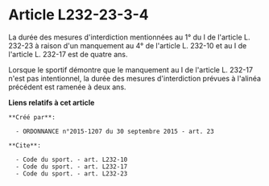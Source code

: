 # Article L232-23-3-4

La durée des mesures d'interdiction mentionnées au 1° du I de l'article L. 232-23 à raison d'un manquement au 4° de l'article
L. 232-10 et au I de l'article L. 232-17 est de quatre ans. 

Lorsque le sportif démontre que le manquement au I de l'article L. 232-17 n'est pas intentionnel, la durée des mesures
d'interdiction prévues à l'alinéa précédent est ramenée à deux ans.

**Liens relatifs à cet article**

	**Créé par**:

	  - ORDONNANCE n°2015-1207 du 30 septembre 2015 - art. 23

	**Cite**:

	  - Code du sport. - art. L232-10
	  - Code du sport. - art. L232-17
	  - Code du sport. - art. L232-23

